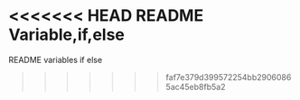 <<<<<<< HEAD
README Variable,if,else
=======
README variables if else
>>>>>>> faf7e379d399572254bb29060865ac45eb8fb5a2
